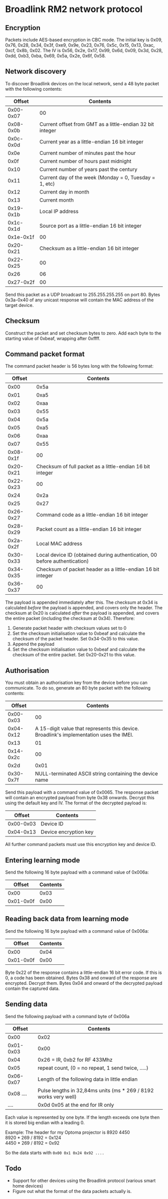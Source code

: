 Broadlink RM2 network protocol
==============================

Encryption
----------

Packets include AES-based encryption in CBC mode. The initial key is 0x09, 0x76, 0x28, 0x34, 0x3f, 0xe9, 0x9e, 0x23, 0x76, 0x5c, 0x15, 0x13, 0xac, 0xcf, 0x8b, 0x02. The IV is 0x56, 0x2e, 0x17, 0x99, 0x6d, 0x09, 0x3d, 0x28, 0xdd, 0xb3, 0xba, 0x69, 0x5a, 0x2e, 0x6f, 0x58.

Network discovery
-----------------

To discover Broadlink devices on the local network, send a 48 byte packet with the following contents:

| Offset  | Contents |
|---------|----------|
|0x00-0x07|00|
|0x08-0x0b|Current offset from GMT as a little-endian 32 bit integer|
|0x0c-0x0d|Current year as a little-endian 16 bit integer|
|0x0e|Current number of minutes past the hour|
|0x0f|Current number of hours past midnight|
|0x10|Current number of years past the century|
|0x11|Current day of the week (Monday = 0, Tuesday = 1, etc)|
|0x12|Current day in month|
|0x13|Current month|
|0x19-0x1b|Local IP address|
|0x1c-0x1d|Source port as a little-endian 16 bit integer|
|0x1e-0x1f|00|
|0x20-0x21|Checksum as a little-endian 16 bit integer|
|0x22-0x25|00|
|0x26|06|
|0x27-0x2f|00|

Send this packet as a UDP broadcast to 255.255.255.255 on port 80. Bytes 0x3a-0x40 of any unicast response will contain the MAC address of the target device.

Checksum
--------

Construct the packet and set checksum bytes to zero. Add each byte to the starting value of 0xbeaf, wrapping after 0xffff.

Command packet format
---------------------

The command packet header is 56 bytes long with the following format:

|Offset|Contents|
|------|--------|
|0x00|0x5a|
|0x01|0xa5|
|0x02|0xaa|
|0x03|0x55|
|0x04|0x5a|
|0x05|0xa5|
|0x06|0xaa|
|0x07|0x55|
|0x08-0x1f|00|
|0x20-0x21|Checksum of full packet as a little-endian 16 bit integer|
|0x22-0x23|00|
|0x24|0x2a|
|0x25|0x27|
|0x26-0x27|Command code as a little-endian 16 bit integer|
|0x28-0x29|Packet count as a little-endian 16 bit integer|
|0x2a-0x2f|Local MAC address|
|0x30-0x33|Local device ID (obtained during authentication, 00 before authentication)|
|0x34-0x35|Checksum of packet header as a little-endian 16 bit integer
|0x36-0x37|00|

The payload is appended immediately after this. The checksum at 0x34 is calculated *before* the payload is appended, and covers only the header. The checksum at 0x20 is calculated *after* the payload is appended, and covers the entire packet (including the checksum at 0x34). Therefore:

1. Generate packet header with checksum values set to 0
2. Set the checksum initialisation value to 0xbeaf and calculate the checksum of the packet header. Set 0x34-0x35 to this value.
3. Append the payload
4. Set the checksum initialisation value to 0xbeaf and calculate the checksum of the entire packet. Set 0x20-0x21 to this value.

Authorisation
-------------

You must obtain an authorisation key from the device before you can communicate. To do so, generate an 80 byte packet with the following contents:

|Offset|Contents|
|------|--------|
|0x00-0x03|00|
|0x04-0x12|A 15-digit value that represents this device. Broadlink's implementation uses the IMEI.|
|0x13|01|
|0x14-0x2c|00|
|0x2d|0x01|
|0x30-0x7f|NULL-terminated ASCII string containing the device name|

Send this payload with a command value of 0x0065. The response packet will contain an encrypted payload from byte 0x38 onwards. Decrypt this using the default key and IV. The format of the decrypted payload is:

|Offset|Contents|
|------|--------|
|0x00-0x03|Device ID|
|0x04-0x13|Device encryption key|

All further command packets must use this encryption key and device ID.

Entering learning mode
----------------------

Send the following 16 byte payload with a command value of 0x006a:

|Offset|Contents|
|------|--------|
|0x00|0x03|
|0x01-0x0f|0x00|

Reading back data from learning mode
------------------------------------

Send the following 16 byte payload with a command value of 0x006a:

|Offset|Contents|
|------|--------|
|0x00|0x04|
|0x01-0x0f|0x00|

Byte 0x22 of the response contains a little-endian 16 bit error code. If this is 0, a code has been obtained. Bytes 0x38 and onward of the response are encrypted. Decrypt them. Bytes 0x04 and onward of the decrypted payload contain the captured data.

Sending data
------------

Send the following payload with a command byte of 0x006a

|Offset|Contents|
|------|--------|
|0x00|0x02|
|0x01-0x03|0x00|
|0x04|0x26 = IR, 0xb2 for RF 433Mhz|
|0x05|repeat count, (0 = no repeat, 1 send twice, .....)|
|0x06-0x07|Length of the following data in little endian|
|0x08 ....|Pulse lengths in 32,84ms units (ms * 269 / 8192 works very well)|
|....|0x0d 0x05 at the end for IR only|

Each value is represented by one byte. If the length exceeds one byte
then it is stored big endian with a leading 0.

Example: The header for my Optoma projector is 8920 4450  
8920 * 269 / 8192 = 0x124  
4450 * 269 / 8192 = 0x92  

So the data starts with `0x00 0x1 0x24 0x92 ....`


Todo
----

* Support for other devices using the Broadlink protocol (various smart home devices)
* Figure out what the format of the data packets actually is.
